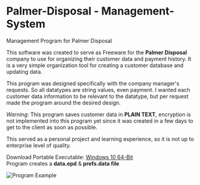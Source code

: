 # Palmer-Disposal - Management-System
Management Program for Palmer Disposal

This software was created to serve as Freeware for the **Palmer Disposal** company to use for organizing their customer data and payment history.
It is a very simple organization tool for creating a customer database and updating data.

This program was designed specifically with the company manager's requests. So all datatypes are string values, even payment.
I wanted each customer data information to be relevant to the datatype, but per request made the program around the desired design.

*Warning:* This program saves customer data in **PLAIN TEXT**, encryption is not implemented into this program yet since it was created in a few days to get to the client as soon as possible.

This served as a personal project and learning experience, so it is not up to enterprise level of quality.

Download Portable Executable: [Windows 10 64-Bit](https://drive.google.com/open?id=1CbAEY4IplDDHxoaBZWQGZnPuIByZuK6Z)\
Program creates a **data.epd** & **prefs.data file**

![Program Example](https://i.imgur.com/52Bp70b.jpg)
